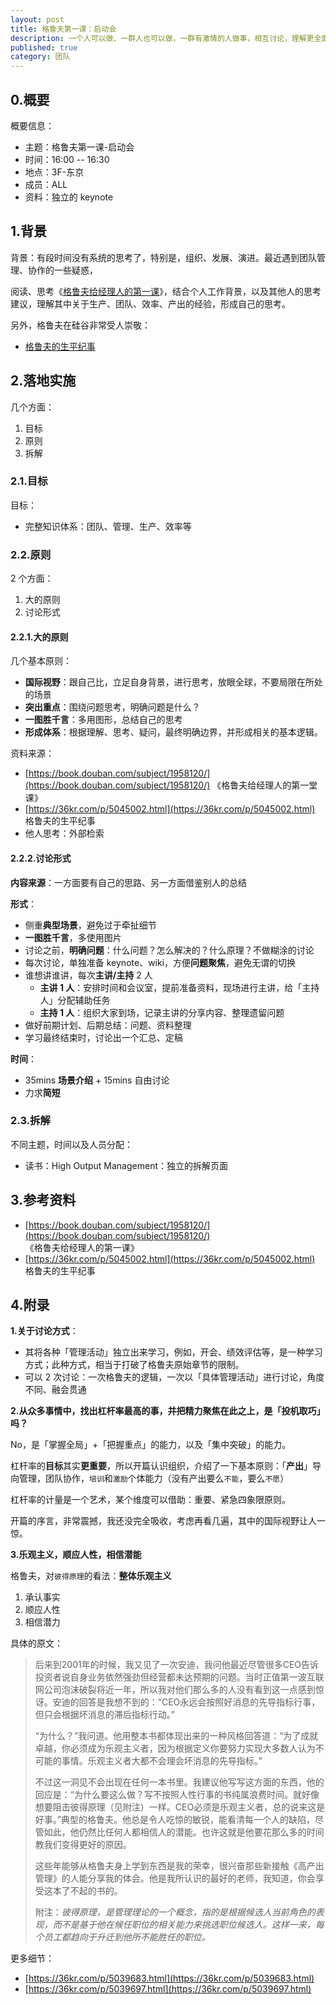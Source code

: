 ```yaml
---
layout: post
title: 格鲁夫第一课：启动会
description: 一个人可以做、一群人也可以做，一群有激情的人做事，相互讨论，理解更全面、也走得更远，而且这群人理念逐渐融合，长远影响非常深刻
published: true
category: 团队
---
```


## 0.概要

概要信息：

* 主题：格鲁夫第一课-启动会
* 时间：16:00 -- 16:30
* 地点：3F-东京
* 成员：ALL
* 资料：独立的 keynote

## 1.背景

背景：有段时间没有系统的思考了，特别是，组织、发展、演进。最近遇到团队管理、协作的一些疑惑，

阅读、思考《[格鲁夫给经理人的第一课](https://book.douban.com/subject/1958120/)》，结合个人工作背景，以及其他人的思考建议，理解其中关于生产、团队、效率、产出的经验，形成自己的思考。

另外，格鲁夫在硅谷非常受人崇敬：

* [格鲁夫的生平纪事](https://36kr.com/p/5045002.html)


## 2.落地实施

几个方面：

1. 目标
1. 原则
1. 拆解

### 2.1.目标

目标：

* 完整知识体系：团队、管理、生产、效率等

### 2.2.原则

2 个方面：

1. 大的原则
1. 讨论形式

#### 2.2.1.大的原则

几个基本原则：

* **国际视野**：跟自己比，立足自身背景，进行思考，放眼全球，不要局限在所处的场景
* **突出重点**：围绕问题思考，明确问题是什么？
* **一图胜千言**：多用图形，总结自己的思考
* **形成体系**：根据理解、思考、疑问，最终明确边界，并形成相关的基本逻辑。

资料来源：

* [https://book.douban.com/subject/1958120/](https://book.douban.com/subject/1958120/) 《格鲁夫给经理人的第一堂课》
* [https://36kr.com/p/5045002.html](https://36kr.com/p/5045002.html) 格鲁夫的生平纪事
* 他人思考：外部检索

#### 2.2.2.讨论形式

**内容来源**：一方面要有自己的思路、另一方面借鉴别人的总结

**形式**：

* 侧重**典型场景**，避免过于牵扯细节
* **一图胜千言**，多使用图片
* 讨论之前，**明确问题**：什么问题？怎么解决的？什么原理？不做糊涂的讨论
* 每次讨论，单独准备 keynote、wiki，方便**问题聚焦**，避免无谓的切换
* 谁想讲谁讲，每次**主讲/主持** 2 人
	* **主讲 1 人**：安排时间和会议室，提前准备资料，现场进行主讲，给「主持人」分配辅助任务
	* **主持 1 人**：组织大家到场，记录主讲的分享内容、整理遗留问题
* 做好前期计划、后期总结：问题、资料整理
* 学习最终结束时，讨论出一个汇总、定稿

**时间**：

* 35mins **场景介绍** + 15mins 自由讨论
* 力求**简短**

### 2.3.拆解

不同主题，时间以及人员分配：

* 读书：High Output Management：独立的拆解页面

## 3.参考资料

* [https://book.douban.com/subject/1958120/](https://book.douban.com/subject/1958120/) 《格鲁夫给经理人的第一课》
* [https://36kr.com/p/5045002.html](https://36kr.com/p/5045002.html) 格鲁夫的生平纪事


## 4.附录

**1.关于讨论方式**：

* 其将各种「管理活动」独立出来学习，例如，开会、绩效评估等，是一种学习方式；此种方式，相当于打破了格鲁夫原始章节的限制。
* 可以 2 次讨论：一次格鲁夫的逻辑，一次以「具体管理活动」进行讨论，角度不同、融会贯通


**2.从众多事情中，找出杠杆率最高的事，并把精力聚焦在此之上，是「投机取巧」吗？**

No，是「掌握全局」+「把握重点」的能力，以及「集中突破」的能力。

杠杆率的**目标**其实**更重要**，所以开篇认识组织，介绍了一下基本原则：「**产出**」导向管理，团队协作，`培训`和`激励`个体能力（没有产出要么`不能`，要么`不愿`）

杠杆率的计量是一个艺术，某个维度可以借助：重要、紧急四象限原则。

开篇的序言，非常震撼，我还没完全吸收，考虑再看几遍，其中的国际视野让人一惊。

**3.乐观主义，顺应人性，相信潜能**

格鲁夫，对`彼得原理`的看法：**整体乐观主义**

1. 承认事实
1. 顺应人性
1. 相信潜力


具体的原文：

> 后来到2001年的时候，我又见了一次安迪，我问他最近尽管很多CEO告诉投资者说自身业务依然强劲但经营都未达预期的问题。当时正值第一波互联网公司泡沫破裂将近一年，所以我对他们那么多的人没有看到这一点感到惊讶。安迪的回答是我想不到的：“CEO永远会按照好消息的先导指标行事，但只会根据坏消息的滞后指标行动。”
> 
> “为什么？”我问道。他用整本书都体现出来的一种风格回答道：“为了成就卓越，你必须成为乐观主义者，因为根据定义你要努力实现大多数人认为不可能的事情。乐观主义者大都不会理会坏消息的先导指标。”
> 
> 不过这一洞见不会出现在任何一本书里。我建议他写写这方面的东西，他的回应是：“为什么要这么做？写不按照人性行事的书纯属浪费时间。就好像想要阻击彼得原理（见附注）一样。CEO必须是乐观主义者，总的说来这是好事。”典型的格鲁夫。他总是令人吃惊的敏锐，能看清每一个人的缺陷，尽管如此，他仍然比任何人都相信人的潜能。也许这就是他要花那么多的时间教我们变得更好的原因。
> 
> 这些年能够从格鲁夫身上学到东西是我的荣幸，很兴奋那些新接触《高产出管理》的人能分享我的体会。他是我所认识的最好的老师，我知道，你会享受这本了不起的书的。
> 
> 附注：*彼得原理，是管理理论的一个概念，指的是根据候选人当前角色的表现，而不是基于他在候任职位的相关能力来挑选职位候选人。这样一来，每个员工都趋向于升迁到他所不能胜任的职位。*

更多细节：

* [https://36kr.com/p/5039683.html](https://36kr.com/p/5039683.html)
* [https://36kr.com/p/5039697.html](https://36kr.com/p/5039697.html)



















[格鲁夫给经理人的第一课]:	https://book.douban.com/subject/1958120/
[Andrew Grove]:		https://en.wikipedia.org/wiki/Andrew_Grove
[格鲁夫，教硅谷如何做生意的人]:		https://36kr.com/p/5045002.html
[Andy Grove, Who Taught Silicon Valley How to Do Business]:	http://www.bloomberg.com/news/articles/2016-03-22/andy-grove-the-man-who-taught-silicon-valley-how-to-do-business


[NingG]:    http://ningg.github.com  "NingG"